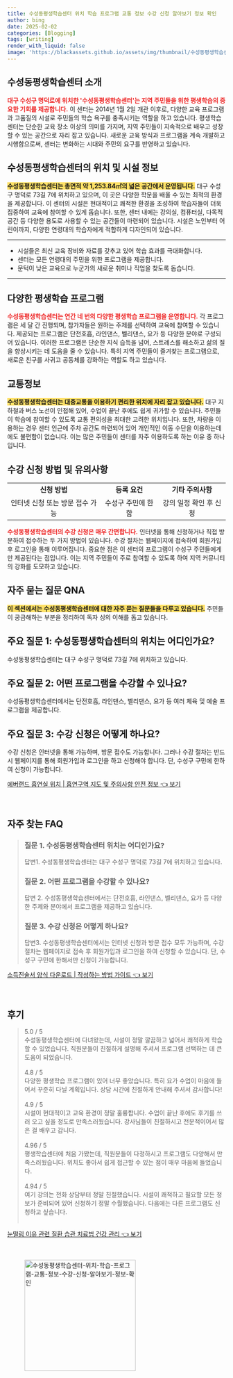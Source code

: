 ```yaml
---
title: 수성동평생학습센터 위치 학습 프로그램 교통 정보 수강 신청 알아보기 정보 확인
author: bing
date: 2025-02-02
categories: [Blogging]
tags: [writing]
render_with_liquid: false
image: 'https://blackassets.github.io/assets/img/thumbnail/수성동평생학습센터-위치-학습-프로그램-교통-정보-수강-신청-알아보기-정보-확인.webp'
---
```



<h2 id='수성동평생학습센터소개'>수성동평생학습센터 소개</h2>

<p><b><span style="color: #ee2323;">대구 수성구 명덕로에 위치한 '수성동평생학습센터'는 지역 주민들을 위한 평생학습의 중요한 기회를 제공합니다.</span></b> 이 센터는 2014년 1월 2일 개관 이후로, 다양한 교육 프로그램과 고품질의 시설로 주민들의 학습 욕구를 충족시키는 역할을 하고 있습니다. 평생학습센터는 단순한 교육 장소 이상의 의미를 가지며, 지역 주민들이 지속적으로 배우고 성장할 수 있는 공간으로 자리 잡고 있습니다. 새로운 교육 방식과 프로그램을 계속 개발하고 시행함으로써, 센터는 변화하는 시대와 주민의 요구를 반영하고 있습니다.</p>

<h2 id='위치및시설정보'>수성동평생학습센터의 위치 및 시설 정보</h2>

<p><b><span style="background-color: #ffe066;">수성동평생학습센터는 총면적 약 1,253.84㎡의 넓은 공간에서 운영됩니다.</span></b> 대구 수성구 명덕로 73길 7에 위치하고 있으며, 이 곳은 다양한 학문을 배울 수 있는 최적의 환경을 제공합니다. 이 센터의 시설은 현대적이고 쾌적한 환경을 조성하여 학습자들이 더욱 집중하여 교육에 참여할 수 있게 돕습니다. 또한, 센터 내에는 강의실, 컴퓨터실, 다목적 공간 등 다양한 용도로 사용할 수 있는 공간들이 마련되어 있습니다. 시설은 노인부터 어린이까지, 다양한 연령대의 학습자에게 적합하게 디자인되어 있습니다.</p>

<hr />

<ul>
    <li>시설들은 최신 교육 장비와 자료를 갖추고 있어 학습 효과를 극대화합니다.</li>
    <li>센터는 모든 연령대의 주민을 위한 프로그램을 제공합니다.</li>
    <li>문턱이 낮은 교육으로 누군가의 새로운 취미나 직업을 찾도록 돕습니다.</li>
</ul>

<hr />

<h2 id='다양한평생학습프로그램'>다양한 평생학습 프로그램</h2>

<p><b><span style="color: #ee2323;">수성동평생학습센터는 연간 네 번의 다양한 평생학습 프로그램을 운영합니다.</span></b> 각 프로그램은 세 달 간 진행되며, 참가자들은 원하는 주제를 선택하여 교육에 참여할 수 있습니다. 제공되는 프로그램은 단전호흡, 라인댄스, 벨리댄스, 요가 등 다양한 분야로 구성되어 있습니다. 이러한 프로그램은 단순한 지식 습득을 넘어, 스트레스를 해소하고 삶의 질을 향상시키는 데 도움을 줄 수 있습니다. 특히 지역 주민들이 즐겨찾는 프로그램으로, 새로운 친구를 사귀고 공동체를 강화하는 역할도 하고 있습니다.</p>

<h2 id='교통정보'>교통정보</h2>

<p><b><span style="background-color: #ffe066;">수성동평생학습센터는 대중교통을 이용하기 편리한 위치에 자리 잡고 있습니다.</span></b> 대구 지하철과 버스 노선이 인접해 있어, 수업이 끝난 후에도 쉽게 귀가할 수 있습니다. 주민들이 학습에 참여할 수 있도록 교통 편의성을 최대한 고려한 위치입니다. 또한, 차량을 이용하는 경우 센터 인근에 주차 공간도 마련되어 있어 개인적인 이동 수단을 이용하는데에도 불편함이 없습니다. 이는 많은 주민들이 센터를 자주 이용하도록 하는 이유 중 하나입니다.</p>

<h2 id='수강신청방법'>수강 신청 방법 및 유의사항</h2>

<table>
    <tr>
        <td style="text-align: center; height: 17px;"><b>신청 방법</b></td>
        <td style="text-align: center; height: 17px;"><b>등록 요건</b></td>
        <td style="text-align: center; height: 17px;"><b>기타 주의사항</b></td>
    </tr>
    <tr>
        <td style="text-align: center; height: 17px;">인터넷 신청 또는 방문 접수 가능</td>
        <td style="text-align: center; height: 17px;">수성구 주민에 한함</td>
        <td style="text-align: center; height: 17px;">강의 일정 확인 후 신청</td>
    </tr>
</table>

<p><b><span style="color: #ee2323;">수성동평생학습센터의 수강 신청은 매우 간편합니다.</span></b> 인터넷을 통해 신청하거나 직접 방문하여 접수하는 두 가지 방법이 있습니다. 수강 절차는 웹페이지에 접속하여 회원가입 후 로그인을 통해 이루어집니다. 중요한 점은 이 센터의 프로그램이 수성구 주민들에게만 제공된다는 점입니다. 이는 지역 주민들이 주로 참여할 수 있도록 하여 지역 커뮤니티의 강화를 도모하고 있습니다.</p>

<h2 id='자주묻는질문'>자주 묻는 질문 QNA</h2>

<p><b><span style="background-color: #ffe066;">이 섹션에서는 수성동평생학습센터에 대한 자주 묻는 질문들을 다루고 있습니다.</span></b> 주민들이 궁금해하는 부분을 정리하여 독자 싱의 이해를 돕고 있습니다.</p>

<h2 id='주요질문1'>주요 질문 1: 수성동평생학습센터의 위치는 어디인가요?</h2>

<p>수성동평생학습센터는 대구 수성구 명덕로 73길 7에 위치하고 있습니다.</p>

<h2 id='주요질문2'>주요 질문 2: 어떤 프로그램을 수강할 수 있나요?</h2>

<p>수성동평생학습센터에서는 단전호흡, 라인댄스, 벨리댄스, 요가 등 여러 체육 및 예술 프로그램을 제공합니다.</p>

<h2 id='주요질문3'>주요 질문 3: 수강 신청은 어떻게 하나요?</h2>

<p>수강 신청은 인터넷을 통해 가능하며, 방문 접수도 가능합니다. 그러나 수강 절차는 반드시 웹페이지를 통해 회원가입과 로그인을 하고 신청해야 합니다. 단, 수성구 구민에 한하여 신청이 가능합니다.</p>


<p><a class="click-button" title="에버랜드 흡연실 위치 | 흡연구역 지도 및 주의사항 안전 정보" href="https://blackassets.github.io/posts/%EC%97%90%EB%B2%84%EB%9E%9C%EB%93%9C-%ED%9D%A1%EC%97%B0%EC%8B%A4-%EC%9C%84%EC%B9%98-%ED%9D%A1%EC%97%B0%EA%B5%AC%EC%97%AD-%EC%A7%80%EB%8F%84-%EB%B0%8F-%EC%A3%BC%EC%9D%98%EC%82%AC%ED%95%AD-%EC%95%88%EC%A0%84-%EC%A0%95%EB%B3%B4/" rel="dofollow">에버랜드 흡연실 위치 | 흡연구역 지도 및 주의사항 안전 정보 👈 보기</a></p><br>
<h2 id='자주_찾는_FAQ'>자주 찾는 FAQ</h2>
<div itemscope="" itemtype="https://schema.org/FAQPage"> 
<blockquote> 
<div itemscope="" itemprop="mainEntity" itemtype="https://schema.org/Question"> 
<h3 itemprop="name">질문 1. 수성동평생학습센터 위치는 어디인가요?</h3> 
<div itemscope="" itemprop="acceptedAnswer" itemtype="https://schema.org/Answer"> 
<span itemprop="text"> 
<p>답변1. 수성동평생학습센터는 대구 수성구 명덕로 73길 7에 위치하고 있습니다.</p> 
</span> 
</div> 
</div> 
<div itemscope="" itemprop="mainEntity" itemtype="https://schema.org/Question"> 
<h3 itemprop="name">질문 2. 어떤 프로그램을 수강할 수 있나요?</h3> 
<div itemscope="" itemprop="acceptedAnswer" itemtype="https://schema.org/Answer"> 
<span itemprop="text"> 
<p>답변 2. 수성동평생학습센터에서는 단전호흡, 라인댄스, 벨리댄스, 요가 등 다양한 주제와 분야에서 프로그램을 제공하고 있습니다.</p> 
</span> 
</div> 
</div> 
<div itemscope="" itemprop="mainEntity" itemtype="https://schema.org/Question"> 
<h3 itemprop="name">질문 3. 수강 신청은 어떻게 하나요?</h3> 
<div itemscope="" itemprop="acceptedAnswer" itemtype="https://schema.org/Answer"> 
<span itemprop="text"> 
<p>답변3. 수성동평생학습센터에서는 인터넷 신청과 방문 접수 모두 가능하며, 수강절차는 웹페이지로 접속 후 회원가입과 로그인을 하여 신청할 수 있습니다. 단, 수성구 구민에 한해서만 신청이 가능합니다.</p> 
</span> 
</div> 
</div> 
</blockquote> 
</div>
<p><a class="click-button" title="소득진술서 양식 다운로드 | 작성하는 방법 가이드" href="https://blackassets.github.io/posts/%EC%86%8C%EB%93%9D%EC%A7%84%EC%88%A0%EC%84%9C-%EC%96%91%EC%8B%9D-%EB%8B%A4%EC%9A%B4%EB%A1%9C%EB%93%9C-%EC%9E%91%EC%84%B1%ED%95%98%EB%8A%94-%EB%B0%A9%EB%B2%95-%EA%B0%80%EC%9D%B4%EB%93%9C/" rel="dofollow">소득진술서 양식 다운로드 | 작성하는 방법 가이드 👈 보기</a></p><br>
<h2 id='후기'>후기</h2>
<div itemscope itemtype="https://schema.org/Product">
  <blockquote>
  <div itemprop="review" itemscope itemtype="https://schema.org/Review">
      <div itemprop="reviewRating" itemscope itemtype="https://schema.org/Rating"> <span itemprop="ratingValue">5.0</span> / <span itemprop="bestRating">5</span> </div>
      <span itemprop="reviewBody">수성동평생학습센터에 다녀왔는데, 시설이 정말 깔끔하고 넓어서 쾌적하게 학습할 수 있었습니다. 직원분들이 친절하게 설명해 주셔서 프로그램 선택하는 데 큰 도움이 되었습니다.</span>
  </div>
  <br>
  <div itemprop="review" itemscope itemtype="https://schema.org/Review">
      <div itemprop="reviewRating" itemscope itemtype="https://schema.org/Rating"> <span itemprop="ratingValue">4.8</span> / <span itemprop="bestRating">5</span> </div>
      <span itemprop="reviewBody">다양한 평생학습 프로그램이 있어 너무 좋았습니다. 특히 요가 수업이 마음에 들어서 꾸준히 다닐 계획입니다. 상담 시간에 친절하게 안내해 주셔서 감사합니다!</span>
  </div>
  <br>
  <div itemprop="review" itemscope itemtype="https://schema.org/Review">
      <div itemprop="reviewRating" itemscope itemtype="https://schema.org/Rating"> <span itemprop="ratingValue">4.9</span> / <span itemprop="bestRating">5</span> </div>
      <span itemprop="reviewBody">시설이 현대적이고 교육 환경이 정말 훌륭합니다. 수업이 끝난 후에도 후기를 쓰러 오고 싶을 정도로 만족스러웠습니다. 강사님들이 친절하시고 전문적이어서 많은 걸 배우고 갑니다.</span>
  </div>
  <br>
  <div itemprop="review" itemscope itemtype="https://schema.org/Review">
      <div itemprop="reviewRating" itemscope itemtype="https://schema.org/Rating"> <span itemprop="ratingValue">4.96</span> / <span itemprop="bestRating">5</span> </div>
      <span itemprop="reviewBody">평생학습센터에 처음 가봤는데, 직원분들이 다정하시고 프로그램도 다양해서 만족스러웠습니다. 위치도 좋아서 쉽게 접근할 수 있는 점이 매우 마음에 들었습니다.</span>
  </div>
  <br>
  <div itemprop="review" itemscope itemtype="https://schema.org/Review">
      <div itemprop="reviewRating" itemscope itemtype="https://schema.org/Rating"> <span itemprop="ratingValue">4.94</span> / <span itemprop="bestRating">5</span> </div>
      <span itemprop="reviewBody">여기 강의는 전화 상담부터 정말 친절했습니다. 시설이 쾌적하고 필요할 모든 정보가 준비되어 있어 신청하기 정말 수월했습니다. 다음에는 다른 프로그램도 신청하고 싶습니다.</span>
  </div>
  <br>
  </blockquote>
</div>
<p><a class="click-button" title="눈떨림 이유 관련 질환 습관 치료법 건강 관리" href="https://blackassets.github.io/posts/%EB%88%88%EB%96%A8%EB%A6%BC-%EC%9D%B4%EC%9C%A0-%EA%B4%80%EB%A0%A8-%EC%A7%88%ED%99%98-%EC%8A%B5%EA%B4%80-%EC%B9%98%EB%A3%8C%EB%B2%95-%EA%B1%B4%EA%B0%95-%EA%B4%80%EB%A6%AC/" rel="dofollow">눈떨림 이유 관련 질환 습관 치료법 건강 관리 👈 보기</a></p><br>
<figure class="image"><img src="https://blackassets.github.io/assets/img/thumbnail/수성동평생학습센터-위치-학습-프로그램-교통-정보-수강-신청-알아보기-정보-확인.webp" alt="수성동평생학습센터-위치-학습-프로그램-교통-정보-수강-신청-알아보기-정보-확인" width="256" height="256"></figure>